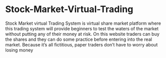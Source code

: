 # Stock-Market-Virtual-Trading
Stock Market virtual Trading System is virtual share market platform where this trading system will provide beginners to test the waters of the market without putting any of their money at risk. On this website traders can buy the shares and they can do some practice before entering into the real market. Because it’s all fictitious, paper traders don’t have to worry about losing money
